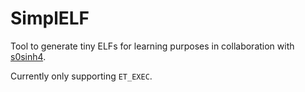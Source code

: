 # SimplELF
Tool to generate tiny ELFs for learning purposes in collaboration with [s0sinh4](https://twitter.com/s0sinh4).

Currently only supporting `ET_EXEC`.
